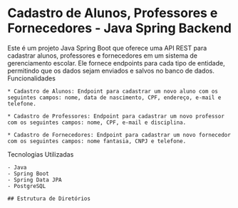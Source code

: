 # Cadastro de Alunos, Professores e Fornecedores - Java Spring Backend

Este é um projeto Java Spring Boot que oferece uma API REST para cadastrar alunos, professores e fornecedores em um sistema de gerenciamento escolar. Ele fornece endpoints para cada tipo de entidade, permitindo que os dados sejam enviados e salvos no banco de dados.
Funcionalidades

    * Cadastro de Alunos: Endpoint para cadastrar um novo aluno com os seguintes campos: nome, data de nascimento, CPF, endereço, e-mail e telefone.

    * Cadastro de Professores: Endpoint para cadastrar um novo professor com os seguintes campos: nome, CPF, e-mail e disciplina.

    * Cadastro de Fornecedores: Endpoint para cadastrar um novo fornecedor com os seguintes campos: nome fantasia, CNPJ e telefone.

Tecnologias Utilizadas

    - Java
    - Spring Boot
    - Spring Data JPA
    - PostgreSQL

    ## Estrutura de Diretórios
